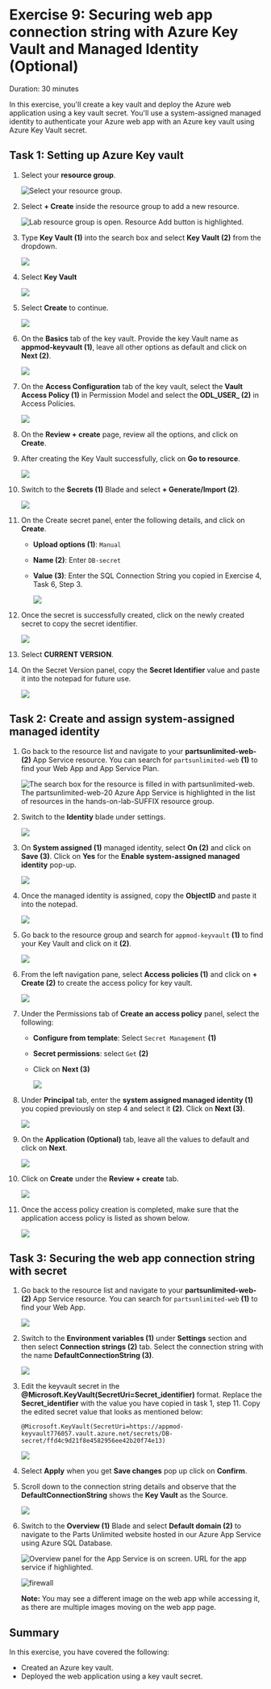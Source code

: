# Exercise 9: Securing web app connection string with Azure Key Vault and Managed Identity (Optional)

Duration: 30 minutes

In this exercise, you'll create a key vault and deploy the Azure web application using a key vault secret. You'll use a system-assigned managed identity to authenticate your Azure web app with an Azure key vault using Azure Key Vault secret.

## Task 1: Setting up Azure Key vault

1. Select your **resource group**. 

   ![Select your resource group.](media/image14.png "Resource Group")

1. Select **+ Create** inside the resource group to add a new resource.

    ![Lab resource group is open. Resource Add button is highlighted.](media/image15.png "Lab Resource Group")
    
1. Type **Key Vault (1)** into the search box and select **Key Vault (2)** from the dropdown.

    ![](media/lab9_01.png)

1. Select **Key Vault**
   
   ![](media/image16.png)

1. Select **Create** to continue.

   ![](media/lab9_02.png)
    
1. On the **Basics** tab of the key vault. Provide the key Vault name as **appmod-keyvault<inject key="DeploymentID" enableCopy="false"/> (1)**, leave all other options as default and click on **Next (2)**.

    ![](media/image17.png)

1. On the **Access Configuration** tab of the key vault, select the **Vault Access Policy (1)** in Permission Model and select the **ODL_USER_<inject key="DeploymentID"/> (2)** in Access Policies.

    ![](media/image18.png)

1. On the **Review + create** page, review all the options, and click on **Create**.
    
1. After creating the Key Vault successfully, click on **Go to resource**.

    ![](media/image19.png)

1. Switch to the **Secrets (1)** Blade and select **+ Generate/Import (2)**.

   ![](media/image20.png)
   
1. On the Create secret panel, enter the following details, and click on **Create**.
   
   - **Upload options (1)**: `Manual`
   
   - **Name (2)**: Enter `DB-secret`
   
   - **Value (3)**: Enter the SQL Connection String you copied in Exercise 4, Task 6, Step 3.

     ![](media/image21.png)
   
1. Once the secret is successfully created, click on the newly created secret to copy the secret identifier.

   ![](media/lab9_07.png)

1. Select **CURRENT VERSION**.

1. On the Secret Version panel, copy the **Secret Identifier** value and paste it into the notepad for future use.

   ![](media/image23.png)

   <validation step="9afdf443-db24-4874-b461-54099558122e" />
   
## Task 2: Create and assign system-assigned managed identity

1. Go back to the resource list and navigate to your **partsunlimited-web-<inject key="DeploymentID" enableCopy="false"/> (2)**
App Service resource. You can search for `partsunlimited-web` **(1)** to find your Web App and App Service Plan.

   ![The search box for the resource is filled in with partsunlimited-web. The partsunlimited-web-20 Azure App Service is highlighted in the list of resources in the hands-on-lab-SUFFIX resource group.](media/resource-group-appservice-resource.png "Resources")
   
1. Switch to the **Identity** blade under settings.
   
   ![](media/Identity1.png)
   
1. On **System assigned (1)** managed identity, select **On (2)** and click on **Save (3)**. Click on **Yes** for the **Enable system-assigned managed identity** pop-up.

   ![](media/Identity2.png)
   
1. Once the managed identity is assigned, copy the **ObjectID** and paste it into the notepad.

   ![](media/Identity_03.png)
   
1. Go back to the resource group and search for `appmod-keyvault` **(1)** to find your Key Vault and click on it **(2)**.

   ![](media/image24.png)
   
1. From the left navigation pane, select **Access policies (1)** and click on **+ Create (2)** to create the access policy for key vault.

   ![](media/Identity(4).png)
 
1. Under the Permissions tab of **Create an access policy** panel, select the following:

   - **Configure from template**: Select `Secret Management` **(1)**
   
   - **Secret permissions**: select `Get` **(2)**
   
   - Click on **Next (3)**

     ![](media/Identity5.png)
   
1. Under **Principal** tab, enter the **system assigned managed identity (1)** you copied previously on step 4 and select it **(2)**. Click on **Next (3)**.

   ![](media/Identity6.png)
   
1. On the **Application (Optional)** tab, leave all the values to default and click on **Next**.

   ![](media/key-update.png)

1. Click on **Create** under the **Review + create** tab.

    ![](media/Identity7.png)
    
1. Once the access policy creation is completed, make sure that the application access policy is listed as shown below.

   ![](media/image25.png)
    
## Task 3: Securing the web app connection string with secret

1. Go back to the resource list and navigate to your **partsunlimited-web-<inject key="DeploymentID" enableCopy="false"/> (2)**
App Service resource. You can search for `partsunlimited-web` **(1)** to find your Web App.

   ![](media/image26.png)

1. Switch to the **Environment variables (1)** under **Settings** section and then select **Connection strings (2)** tab. Select the connection string with the name **DefaultConnectionString (3)**.

   ![](media/image29.png)
   
1. Edit the keyvault secret in the **@Microsoft.KeyVault(SecretUri=Secret_identifier)** format. Replace the **Secret_identifier** with the value you have copied in task 1, step 11. Copy the edited secret value that looks as mentioned below:

    `@Microsoft.KeyVault(SecretUri=https://appmod-keyvault776057.vault.azure.net/secrets/DB-secret/ffd4c9d21f8e4582956ee42b20f74e13)`

     ![](media/key.png)

1. Select **Apply** when you get **Save changes** pop up click on **Confirm**.
   
1. Scroll down to the connection string details and observe that the **DefaultConnectionString** shows the **Key Vault** as the Source.
   
   ![](media/image30.png)
   
1. Switch to the **Overview (1)** Blade and select **Default domain (2)** to navigate to the Parts Unlimited website hosted in our Azure App Service using Azure SQL Database.

    ![Overview panel for the App Service is on screen. URL for the app service if highlighted.](media/appmod-ex4-t6-s8.png "App Service public URL")
    
    ![firewall](media/E7T3S7.png)
    
    
   **Note:** You may see a different image on the web app while accessing it, as there are multiple images moving on the web app page.

   <validation step="8adaf042-d391-4663-84bb-9157355a9c47" />
   
 ## Summary
 
In this exercise, you have covered the following:
  
   - Created an Azure key vault.
   - Deployed the web application using a key vault secret.
